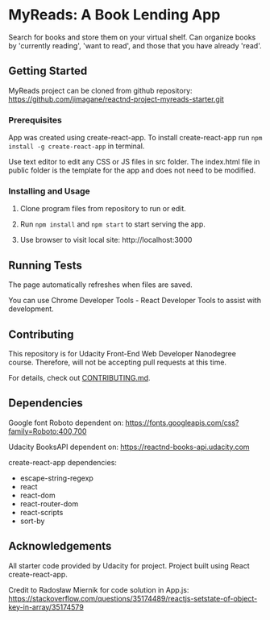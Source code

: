 # MyReads: A Book Lending App

Search for books and store them on your virtual shelf. Can organize books by 'currently reading', 'want to read', and those that you have already 'read'.

## Getting Started

MyReads project can be cloned from github repository: https://github.com/jimagane/reactnd-project-myreads-starter.git

### Prerequisites

App was created using create-react-app. To install create-react-app run `npm install -g create-react-app` in terminal.

Use text editor to edit any CSS or JS files in src folder. The index.html file in public folder is the template for the app and does not need to be modified.

### Installing and Usage

1. Clone program files from repository to run or edit.

2. Run `npm install` and `npm start` to start serving the app.

3. Use browser to visit local site: http://localhost:3000

## Running Tests

The page automatically refreshes when files are saved.

You can use Chrome Developer Tools - React Developer Tools to assist with development.

## Contributing

This repository is for Udacity Front-End Web Developer Nanodegree course. Therefore, will not be accepting pull requests at this time.

For details, check out [CONTRIBUTING.md](CONTRIBUTING.md).

## Dependencies

Google font Roboto dependent on: https://fonts.googleapis.com/css?family=Roboto:400,700

Udacity BooksAPI dependent on: https://reactnd-books-api.udacity.com

create-react-app dependencies:
  - escape-string-regexp
  - react
  - react-dom
  - react-router-dom
  - react-scripts
  - sort-by

## Acknowledgements

All starter code provided by Udacity for project. Project built using React create-react-app.

Credit to Radosław Miernik for code solution in App.js:
https://stackoverflow.com/questions/35174489/reactjs-setstate-of-object-key-in-array/35174579
